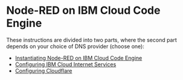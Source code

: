 # Node-RED on IBM Cloud Code Engine
These instructions are divided into two parts, where the second part depends on your choice of DNS provider (choose one):
- [Instantiating Node-RED on IBM Cloud Code Engine](code-engine.md)
- [Configuring IBM Cloud Internet Services](cloud-internet-services.md)
- [Configuring Cloudflare](cloudflare.md)
